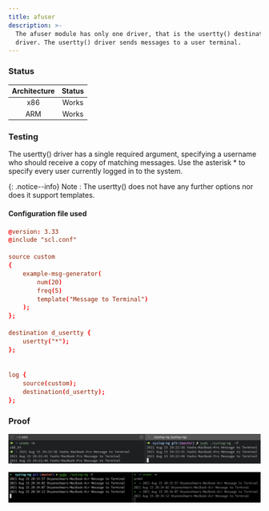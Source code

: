 ```yaml
---
title: afuser
description: >-
  The afuser module has only one driver, that is the usertty() destination
  driver. The usertty() driver sends messages to a user terminal.
---
```


### Status

| Architecture | Status |
| :----------: | :----: |
|      x86     |  Works |
|      ARM     |  Works |

### Testing <a href="#testing" id="testing"></a>

The usertty() driver has a single required argument, specifying a username who should receive a copy of matching messages. Use the asterisk \* to specify every user currently logged in to the system.

{: .notice--info}
Note : The usertty() does not have any further options nor does it support templates.

#### Configuration file used <a href="#configuration-file-used" id="configuration-file-used"></a>

```conf
@version: 3.33
@include "scl.conf"

source custom
{
    example-msg-generator(
        num(20)
        freq(5)
        template("Message to Terminal")
    );
};

destination d_usertty {
    usertty("*");
};


log {
    source(custom);
    destination(d_usertty);
};

```

### Proof

![usertty() driver tested on macOS (x86)](</assets/images/Screenshot 2021-08-15 at 8.22.48 PM.png>)

![usertty() driver tested on macOS (ARM)](</assets/images/Screen Shot 2021-08-15 at 8.34.14 PM.png>)
